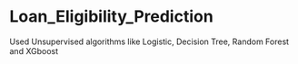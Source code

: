 # Loan_Eligibility_Prediction
Used Unsupervised algorithms like Logistic, Decision Tree, Random Forest and XGboost
